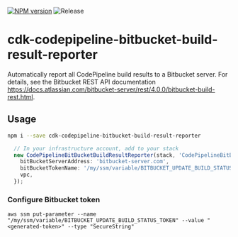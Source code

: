 [![NPM version](https://badge.fury.io/js/cdk-codepipeline-bitbucket-build-result-reporter.svg)](https://badge.fury.io/js/cdk-codepipeline-bitbucket-build-result-reporter)
![Release](https://github.com/markusl/cdk-codepipeline-bitbucket-build-result-reporter/workflows/Release/badge.svg)

# cdk-codepipeline-bitbucket-build-result-reporter

Automatically report all CodePipeline build results to a Bitbucket server. For details, see the Bitbucket REST API documentation <https://docs.atlassian.com/bitbucket-server/rest/4.0.0/bitbucket-build-rest.html>.

## Usage

```sh
npm i --save cdk-codepipeline-bitbucket-build-result-reporter
```

```ts
  // In your infrastructure account, add to your stack
  new CodePipelineBitBucketBuildResultReporter(stack, 'CodePipelineBitBucketBuildResultReporter', {
    bitBucketServerAddress: 'bitbucket-server.com',
    bitBucketTokenName: '/my/ssm/variable/BITBUCKET_UPDATE_BUILD_STATUS_TOKEN',
    vpc,
  });
```

### Configure Bitbucket token

`aws ssm put-parameter --name "/my/ssm/variable/BITBUCKET_UPDATE_BUILD_STATUS_TOKEN" --value "<generated-token>" --type "SecureString"`
